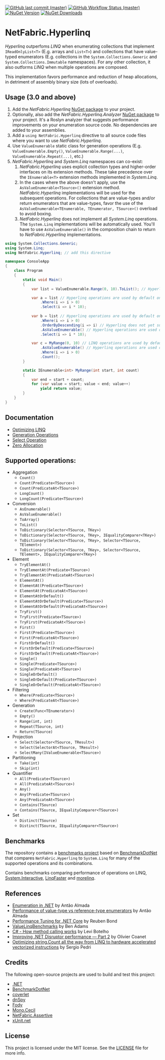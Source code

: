 [![GitHub last commit (master)](https://img.shields.io/github/last-commit/NetFabric/NetFabric.Hyperlinq/master)](https://github.com/NetFabric/NetFabric.Hyperlinq/commits/master)
[![GitHub Workflow Status (master)](https://img.shields.io/github/workflow/status/NetFabric/NetFabric.Hyperlinq/.NET%20Core/master)](https://github.com/NetFabric/NetFabric.Hyperlinq/actions)
[![NuGet Version](https://img.shields.io/nuget/v/NetFabric.Hyperlinq.svg)](https://www.nuget.org/packages/NetFabric.Hyperlinq/)
[![NuGet Downloads](https://img.shields.io/nuget/dt/NetFabric.Hyperlinq.svg)](https://www.nuget.org/packages/NetFabric.Hyperlinq/)


# NetFabric.Hyperlinq

*Hyperlinq* outperfoms *LINQ* when enumerating collections that implement `IReadOnlyList<T>` (E.g. arrays and `List<T>`) and collections that have value-typed enumerators (E.g. collections in the `System.Collections.Generic` and `System.Collections.Immutable` namespaces). For any other collection, it also outforms *LINQ* when multiple operations are composed.

This implementation favors performance and reduction of heap allocations, in detriment of assembly binary size (lots of overloads).

## Usage (3.0 and above)

1. Add the *NetFabric.Hyperlinq* [NuGet package](https://www.nuget.org/packages/NetFabric.Hyperlinq/) to your project.
1. Optionally, also add the *NetFabric.Hyperlinq.Analyzer* [NuGet package](https://www.nuget.org/packages/NetFabric.Hyperlinq.Analyzer/) to your project. It's a Roslyn analyzer that suggests performance improvements on your enumeration source code. No dependencies are added to your assemblies.
1. Add a `using NetFabric.Hyperlinq` directive to all source code files where you want to use *NetFabric.Hyperlinq*.
1. Use `ValueEnumerable` static class for generation operations (E.g. `ValueEnumerable.Empty()`, `ValueEnumerable.Range(...)`, `ValueEnumerable.Repeat(...)`, etc.)
1. *NetFabric.Hyperlinq* and *System.Linq* namespaces can co-exist: 
   1. *NetFabric.Hyperlinq* uses explicit collection types and higher-order interfaces on its extension methods. These take precedence over the `IEnumerable<T>` extension methods implemented in *System.Linq*.
   1. In the cases where the above doesn't apply, use the `AsValueEnumerable<TSource>()` extension method. *NetFabric.Hyperlinq* implementations will be used for the subsequent operations. For collections that are value-types and/or return enumerators that are value-types, favor the use of the `AsValueEnumerable<TEnumerable, TEnumerator, TSource>()` overload to avoid boxing.
   1. *NetFabric.Hyperlinq* does not implement all *System.Linq* operations. The `System.Linq` implementations will be automatically used. You'll have to use `AsValueEnumerable()` in the composition chain to return to *NetFabric.Hyperlinq* implementations.

```csharp
using System.Collections.Generic;
using System.Linq;
using NetFabric.Hyperlinq; // add this directive

namespace ConsoleApp
{
    class Program
    {
        static void Main()
        {
            var list = ValueEnumerable.Range(0, 10).ToList(); // Hyperlinq operations are used

            var a = list // Hyperlinq operations are used by default on List<>
                .Where(i => i > 0) 
                .Select(i => i * 10);
            
            var b = list // Hyperlinq operations are used by default on List<>
                .Where(i => i > 0) 
                .OrderByDescending(i => i) // Hyperlinq does not yet support this operation so LINQ is used
                .AsValueEnumerable() // Hyperlinq operations are used on subsequent operations
                .Select(i => i * 10);

            var c = MyRange(0, 10) // LINQ operations are used by default on IEnumerable<>
                .AsValueEnumerable() // Hyperlinq operations are used on subsequent operations
                .Where(i => i > 0)
                .Count();
        }

        static IEnumerable<int> MyRange(int start, int count)
        {
            var end = start + count;
            for (var value = start; value < end; value++)
                yield return value;
        }
    }
}
```


## Documentation

- [Optimizing LINQ](https://medium.com/@antao.almada/netfabric-hyperlinq-optimizing-linq-348e02566cef)
- [Generation Operations](https://medium.com/@antao.almada/netfabric-hyperlinq-generation-operations-6530826a70ca)
- [Select Operation](https://medium.com/@antao.almada/netfabric-hyperlinq-select-operation-e4ac2bbfb187)
- [Zero Allocation](https://medium.com/@antao.almada/netfabric-hyperlinq-zero-allocation-fe5d0dd6b1a6)

## Supported operations:

- Aggregation
  - `Count()`
  - `Count(Predicate<TSource>)`
  - `Count(PredicateAt<TSource>)`
  - `LongCount()`
  - `LongCount(Predicate<TSource>)`
- Conversion
  - `AsEnumerable()`
  - `AsValueEnumerable()`
  - `ToArray()`
  - `ToList()`
  - `ToDictionary(Selector<TSource, TKey>)`
  - `ToDictionary(Selector<TSource, TKey>, IEqualityComparer<TKey>)`
  - `ToDictionary(Selector<TSource, TKey>, Selector<TSource, TElement>)`
  - `ToDictionary(Selector<TSource, TKey>, Selector<TSource, TElement>, IEqualityComparer<TKey>)`
- Element
  - `TryElementAt()`
  - `TryElementAt(Predicate<TSource>)`
  - `TryElementAt(PredicateAt<TSource>)`
  - `ElementAt()`
  - `ElementAt(Predicate<TSource>)`
  - `ElementAt(PredicateAt<TSource>)`
  - `ElementAtOrDefault()`
  - `ElementAtOrDefault(Predicate<TSource>)`
  - `ElementAtOrDefault(PredicateAt<TSource>)`
  - `TryFirst()`
  - `TryFirst(Predicate<TSource>)`
  - `TryFirst(PredicateAt<TSource>)`
  - `First()`
  - `First(Predicate<TSource>)`
  - `First(PredicateAt<TSource>)`
  - `FirstOrDefault()`
  - `FirstOrDefault(Predicate<TSource>)`
  - `FirstOrDefault(PredicateAt<TSource>)`
  - `Single()`
  - `Single(Predicate<TSource>)`
  - `Single(PredicateAt<TSource>)`
  - `SingleOrDefault()`
  - `SingleOrDefault(Predicate<TSource>)`
  - `SingleOrDefault(PredicateAt<TSource>)`
- Filtering
  - `Where(Predicate<TSource>)`
  - `Where(PredicateAt<TSource>)`
- Generation
  - `Create(Func<TEnumerator>)`
  - `Empty()`
  - `Range(int, int)`
  - `Repeat(TSource, int)`
  - `Return(TSource)`
- Projection
  - `Select(Selector<TSource, TResult>)`
  - `Select(SelectorAt<TSource, TResult>)`
  - `SelectMany(IValueEnumerable<TSource>)`
- Partitioning
  - `Take(int)`
  - `Skip(int)`
- Quantifier
  - `All(Predicate<TSource>)`
  - `All(PredicateAt<TSource>)`
  - `Any()`
  - `Any(Predicate<TSource>)`
  - `Any(PredicateAt<TSource>)`
  - `Contains(TSource)`
  - `Contains(TSource, IEqualityComparer<TSource>)`
- Set
  - `Distinct(TSource)`
  - `Distinct(TSource, IEqualityComparer<TSource>)`

## Benchmarks

The repository contains a [benchmarks project](https://github.com/NetFabric/NetFabric.Hyperlinq/tree/master/NetFabric.Hyperlinq.Benchmarks) based on [BenchmarkDotNet](https://benchmarkdotnet.org) that compares `NetFabric.Hyperlinq` to `System.Linq` for many of the supported operations and its combinations.

Contains benchmarks comparing performance of operations on LINQ, [System.Interactive](https://github.com/dotnet/reactive), [LinqFaster](https://github.com/jackmott/LinqFaster) and [morelinq](https://morelinq.github.io/).

## References

- [Enumeration in .NET](https://blog.usejournal.com/enumeration-in-net-d5674921512e) by Antão Almada
- [Performance of value-type vs reference-type enumerators](https://medium.com/@antao.almada/performance-of-value-type-vs-reference-type-enumerators-820ab1acc291) by Antão Almada
- [Performance Tuning for .NET Core](https://reubenbond.github.io/posts/dotnet-perf-tuning) by Reuben Bond
- [ValueLinqBenchmarks](https://gist.github.com/benaadams/294cbd41ec1179638cb4b5495a15accf) by Ben Adams
- [C# - How method calling works](http://www.levibotelho.com/development/how-method-calling-works/) by Levi Botelho
- [Improving .NET Disruptor performance — Part 2](https://medium.com/@ocoanet/improving-net-disruptor-performance-part-2-5bf456cd595f) by Olivier Coanet
- [Optimizing string.Count all the way from LINQ to hardware accelerated vectorized instructions](https://medium.com/@SergioPedri/optimizing-string-count-all-the-way-from-linq-to-hardware-accelerated-vectorized-instructions-186816010ad9) by Sergio Pedri 

## Credits

The following open-source projects are used to build and test this project:

- [.NET](https://github.com/dotnet)
- [BenchmarkDotNet](https://benchmarkdotnet.org/)
- [coverlet](https://github.com/tonerdo/coverlet)
- [dnSpy](https://github.com/0xd4d/dnSpy)
- [Fody](https://github.com/Fody/Home)
- [Mono.Cecil](https://www.mono-project.com/docs/tools+libraries/libraries/Mono.Cecil/)
- [NetFabric.Assertive](https://github.com/NetFabric/NetFabric.Assertive)
- [xUnit.net](https://xunit.net/)

## License

This project is licensed under the MIT license. See the [LICENSE](LICENSE.txt) file for more info.
